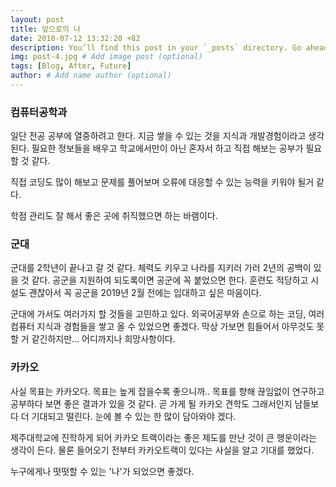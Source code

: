 ```yaml
---
layout: post
title: 앞으로의 나
date: 2018-07-12 13:32:20 +82
description: You’ll find this post in your `_posts` directory. Go ahead and edit it and re-build the site to see your changes. # Add post description (optional)
img: post-4.jpg # Add image post (optional)
tags: [Blog, After, Future]
author: # Add name author (optional)
---
```

### 컴퓨터공학과

일단 전공 공부에 열중하려고 한다. 지금 쌓을 수 있는 것을 지식과 개발경험이라고 생각된다. 필요한 정보들을 배우고 학교에서만이 아닌 혼자서 하고 직접 해보는 공부가 필요할 것 같다. 

직접 코딩도 많이 해보고 문제를 풀어보며 오류에 대응할 수 있는 능력을 키워야 될거 같다.

학점 관리도 잘 해서 좋은 곳에 취직했으면 하는 바램이다.



### 군대

군대를 2학년이 끝나고 갈 것 같다. 체력도 키우고 나라를 지키러 가러 2년의 공백이 있을 것 같다. 공군을 지원하여 되도록이면 공군에 꼭 붙었으면 한다. 훈련도 적당하고 시설도 괜찮아서 꼭 공군을 2019년 2월 전에는 입대하고 싶은 마음이다.

군대에 가서도 여러가지 할 것들을 고민하고 있다. 외국어공부와 손으로 하는 코딩, 여러 컴퓨터 지식과 경험들을 쌓고 올 수 있었으면 좋겠다. 막상 가보면 힘들어서 아무것도 못할 거 같긴하지만... 어디까지나 희망사항이다.



### 카카오

사실 목표는 카카오다. 목표는 높게 잡을수록 좋으니까.. 목표를 향해 끊임없이 연구하고 공부하다 보면 좋은 결과가 있을 것  같다. 곧 가게 될 카카오 견학도 그래서인지 남들보다 더 기대되고 떨린다.  눈에 볼 수 있는 한 많이 담아와야 겠다. 

제주대학교에 진학하게 되어 카카오 트랙이라는 좋은 제도를 만난 것이 큰 행운이라는 생각이 든다. 물론 들어오기 전부터 카카오트랙이 있다는 사실을 알고 기대를 했었다.

누구에게나 떳떳할 수 있는 '나'가 되었으면 좋겠다.

